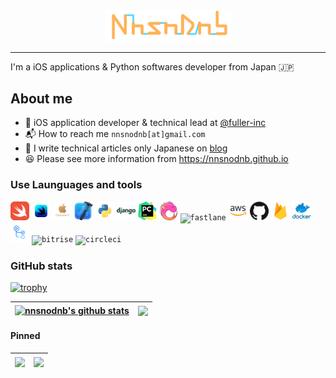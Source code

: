 <div align="center">
  <img width="40%" src="./assets/nnsnodnb.png">
</div>

----

I'm a iOS applications & Python softwares developer from Japan 🇯🇵

## About me

- 💼 iOS application developer & technical lead at [@fuller-inc](https://github.com/fuller-inc)
- 📬 How to reach me `nnsnodnb[at]gmail.com`
- 📝 I write technical articles only Japanese on <a href="https://nnsnodnb.hatenablog.jp" target="_blank" rel="noopener">blog</a>
- 😆 Please see more information from <a href="https://nnsnodnb.github.io" target="_blank" rel="noopener">https://nnsnodnb.github.io</a>

### Use Launguages and tools

<code><img height="30" alt="swift" src="https://raw.githubusercontent.com/github/explore/main/topics/swift/swift.png" /></code>
<code><img height="30" alt="swiftui" src="https://raw.githubusercontent.com/github/explore/main/topics/swiftui/swiftui.png" /></code>
<code><img height="30" alt="objective-c" src="https://raw.githubusercontent.com/github/explore/main/topics/objective-c/objective-c.png" /></code>
<code><img height="30" alt="xcode" src="https://raw.githubusercontent.com/github/explore/main/topics/xcode/xcode.png" /></code>
<code><img height="30" alt="python" src="https://raw.githubusercontent.com/github/explore/main/topics/python/python.png" /></code>
<code><img height="30" alt="django" src="https://raw.githubusercontent.com/github/explore/main/topics/django/django.png" /></code>
<code><img height="30" alt="pycharm" src="https://raw.githubusercontent.com/github/explore/main/topics/pycharm/pycharm.png" /></code>
<code><img height="30" alt="rxswift" src="https://github.com/ReactiveX/RxSwift/raw/main/assets/RxSwift_Logo.png" /></code>
<code><img height="30" alt="fastlane" src="https://avatars.githubusercontent.com/u/11098337?s=200&v=4" /></code>
<code><img height="30" alt="aws" src="https://raw.githubusercontent.com/github/explore/main/topics/aws/aws.png" /></code>
<code><img height="30" alt="github" src="https://raw.githubusercontent.com/github/explore/main/topics/github/github.png" /></code>
<code><img height="30" alt="firebase" src="https://raw.githubusercontent.com/github/explore/main/topics/firebase/firebase.png"></code>
<code><img height="30" alt="docker" src="https://raw.githubusercontent.com/github/explore/main/topics/docker/docker.png" /></code>
<code><img height="30" alt="actions" src="https://raw.githubusercontent.com/github/explore/main/topics/actions/actions.png" /></code>
<code><img height="30" alt="bitrise" src="https://avatars.githubusercontent.com/u/7174390?s=200&v=4" /></code>
<code><img height="30" alt="circleci" src="https://upload.wikimedia.org/wikipedia/commons/thumb/8/82/Circleci-icon-logo.svg/1200px-Circleci-icon-logo.svg.png" /></code>

### GitHub stats

[![trophy](https://github-profile-trophy.vercel.app/?username=nnsnodnb&column=8&no-frame=true)](https://github.com/ryo-ma/github-profile-trophy)

| <a href="https://github.com/anuraghazra/github-readme-stats"><img align="center" src="https://github-readme-stats-git-masterrstaa-rickstaa.vercel.app/api?username=nnsnodnb&count_private=true&show_icons=true&include_all_commits=true&hide_border=true" alt="nnsnodnb's github stats" /></a> | <a href="https://github.com/anuraghazra/github-readme-stats"><img align="center" src="https://github-readme-stats-git-masterrstaa-rickstaa.vercel.app/api/top-langs/?username=nnsnodnb&layout=compact&hide_border=true" /></a> |
| ------------- | ------------- |

#### Pinned

| <a href="https://github.com/nnsnodnb/kalyke"><img align="center" src="https://github-readme-stats-git-masterrstaa-rickstaa.vercel.app/api/pin/?username=nnsnodnb&repo=kalyke&hide_border=true" /></a> | <a href="https://github.com/nnsnodnb/nowplaying-ios"><img align="center" src="https://github-readme-stats-git-masterrstaa-rickstaa.vercel.app/api/pin?username=nnsnodnb&repo=nowplaying-ios&hide_border=true" /></a> |
| ------------- | ------------- |
